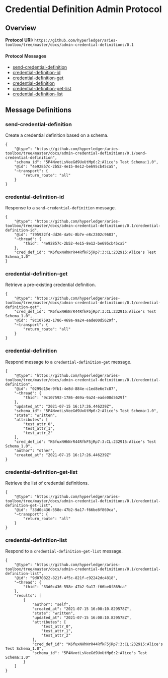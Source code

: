 # Credential Definition Admin Protocol

## Overview
**Protocol URI:** `https://github.com/hyperledger/aries-toolbox/tree/master/docs/admin-credential-definitions/0.1`


#### Protocol Messages
* [send-credential-definition](#send-credential-definition)
* [credential-definition-id](#credential-definition-id)
* [credential-definition-get](#credential-definition-get)
* [credential-definition](#credential-definition)
* [credential-definition-get-list](#credential-definition-get-list)
* [credential-definition-list](#credential-definition-list)

## Message Definitions

### send-credential-definition
Create a credential definition based on a schema.
```
{
    "@type": "https://github.com/hyperledger/aries-toolbox/tree/master/docs/admin-credential-definitions/0.1/send-credential-definition",
    "schema_id": "5P4NvotLsVeeGd9UxUtMp6:2:Alice's Test Schema:1.0",
    "@id": "4e92857c-2b52-4e15-8e12-be695cb45ca5",
    "~transport": {
        "return_route": "all"
    }
}
```


### credential-definition-id
Response to a `send-credential-definition` message.
```
{
    "@type": "https://github.com/hyperledger/aries-toolbox/tree/master/docs/admin-credential-definitions/0.1/credential-definition-id",
    "@id": "795932f4-dd26-4a9c-8b7e-e8c2302c9683",
    "~thread": {
        "thid": "4e92857c-2b52-4e15-8e12-be695cb45ca5"
    },
    "cred_def_id": "K6fuxNHhNrR44RfkF5jRp7:3:CL:232915:Alice's Test Schema_1.0"
}
```


### credential-definition-get
Retrieve a pre-existing credential definition.

```
{
    "@type": "https://github.com/hyperledger/aries-toolbox/tree/master/docs/admin-credential-definitions/0.1/credential-definition-get",
    "cred_def_id": "K6fuxNHhNrR44RfkF5jRp7:3:CL:232915:Alice's Test Schema_1.0",
    "@id": "9c107592-1786-469a-9a24-eade00d5629f",
    "~transport": {
        "return_route": "all"
    }
}
```


### credential-definition
Respond message to a `credential-definition-get` message.
```
{
    "@type": "https://github.com/hyperledger/aries-toolbox/tree/master/docs/admin-credential-definitions/0.1/credential-definition",
    "@id": "0299d15e-9fb1-4e8d-884e-c1ed8e6e7c87",
    "~thread": {
        "thid": "9c107592-1786-469a-9a24-eade00d5629f"
    },
    "updated_at": "2021-07-15 16:17:26.446239Z",
    "schema_id": "5P4NvotLsVeeGd9UxUtMp6:2:Alice's Test Schema:1.0",
    "state": "written",
    "attributes": [
        "test_attr_0",
        "test_attr_1",
        "test_attr_2"
    ],
    "cred_def_id": "K6fuxNHhNrR44RfkF5jRp7:3:CL:232915:Alice's Test Schema_1.0",
    "author": "other",
    "created_at": "2021-07-15 16:17:26.446239Z"
}
```


### credential-definition-get-list
Retrieve the list of credential definitions.

```
{
    "@type": "https://github.com/hyperledger/aries-toolbox/tree/master/docs/admin-credential-definitions/0.1/credential-definition-get-list",
    "@id": "33d0c436-558e-47b2-9a17-f66be8f869ca",
    "~transport": {
        "return_route": "all"
    }
}
```

### credential-definition-list
Respond to a `credential-definition-get-list` message.

```
{
    "@type": "https://github.com/hyperledger/aries-toolbox/tree/master/docs/admin-credential-definitions/0.1/credential-definition-list",
    "@id": "9d070822-821f-4f5c-821f-c92242dc4818",
    "~thread": {
        "thid": "33d0c436-558e-47b2-9a17-f66be8f869ca"
    },
    "results": [
        {
            "author": "self",
            "created_at": "2021-07-15 16:00:10.829578Z",
            "state": "written",
            "updated_at": "2021-07-15 16:00:10.829578Z",
            "attributes": [
                "test_attr_0",
                "test_attr_1",
                "test_attr_2"
            ],
            "cred_def_id": "K6fuxNHhNrR44RfkF5jRp7:3:CL:232915:Alice's Test Schema_1.0",
            "schema_id": "5P4NvotLsVeeGd9UxUtMp6:2:Alice's Test Schema:1.0"
        }
    ]
}
```